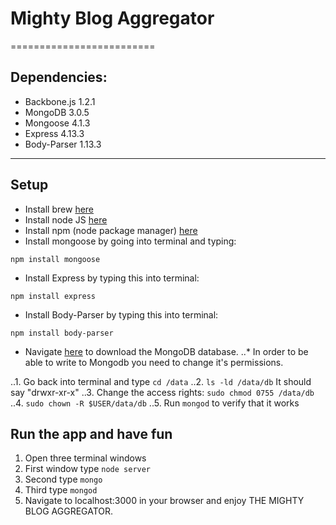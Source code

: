 # Mighty Blog Aggregator
=========================

## Dependencies:
* Backbone.js 1.2.1
* MongoDB 3.0.5
* Mongoose 4.1.3
* Express 4.13.3
* Body-Parser 1.13.3
--------------------------

## Setup
* Install brew [here](http://brew.sh/)
* Install node JS [here](https://nodejs.org/download/)
* Install npm (node package manager) [here](http://blog.npmjs.org/post/85484771375/how-to-install-npm)
* Install mongoose by going into terminal and typing:
```
npm install mongoose
```
* Install Express by typing this into terminal:
```
npm install express
```
* Install Body-Parser by typing this into terminal:
```
npm install body-parser
```
* Navigate [here](https://www.mongodb.org/downloads) to download the MongoDB database.
..* In order to be able to write to Mongodb you need to change it's permissions.

..1. Go back into terminal and type ``` cd /data ```
..2. ``` ls -ld /data/db ``` It should say "drwxr-xr-x"
..3. Change the access rights: ``` sudo chmod 0755 /data/db ```
..4. ``` sudo chown -R $USER/data/db ```
..5. Run ``` mongod ``` to verify that it works

## Run the app and have fun
1. Open three terminal windows
2. First window type ``` node server ```
3. Second type ``` mongo ```
4. Third type ``` mongod ```
5. Navigate to localhost:3000 in your browser and enjoy THE MIGHTY BLOG AGGREGATOR.

